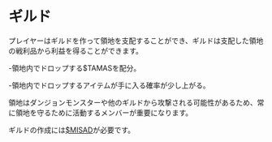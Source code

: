 # ギルド

プレイヤーはギルドを作って領地を支配することができ、ギルドは支配した領地の戦利品から利益を得ることができます。

\-領地内でドロップする$TAMASを配分。

\-領地内でドロップするアイテムが手に入る確率が少し上がる。

領地はダンジョンモンスターや他のギルドから攻撃される可能性があるため、常に領地を守るために活動するメンバーが重要になります。

ギルドの作成には[$MISAD](・・・/play-to-earn/usdmisad.md)が必要です。

